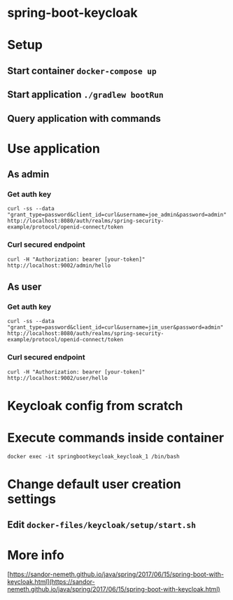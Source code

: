 # spring-boot-keycloak

# Setup
## Start container `docker-compose up`
## Start application `./gradlew bootRun`
## Query application with commands

# Use application

## As admin
### Get auth key
`curl -ss --data "grant_type=password&client_id=curl&username=joe_admin&password=admin" http://localhost:8080/auth/realms/spring-security-example/protocol/openid-connect/token`

### Curl secured endpoint
`curl -H "Authorization: bearer [your-token]" http://localhost:9002/admin/hello`

## As user
### Get auth key
`curl -ss --data "grant_type=password&client_id=curl&username=jim_user&password=admin" http://localhost:8080/auth/realms/spring-security-example/protocol/openid-connect/token`

### Curl secured endpoint
`curl -H "Authorization: bearer [your-token]" http://localhost:9002/user/hello`

# Keycloak config from scratch
# Execute commands inside container
`docker exec -it springbootkeycloak_keycloak_1 /bin/bash`

# Change default user creation settings
## Edit `docker-files/keycloak/setup/start.sh`
 
# More info
[https://sandor-nemeth.github.io/java/spring/2017/06/15/spring-boot-with-keycloak.html](https://sandor-nemeth.github.io/java/spring/2017/06/15/spring-boot-with-keycloak.html)
